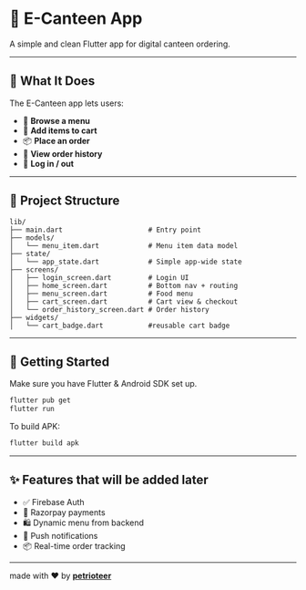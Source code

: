 # 🥪 E-Canteen App

A simple and clean Flutter app for digital canteen ordering.

---

## 📱 What It Does

The E-Canteen app lets users:

- 🍔 **Browse a menu**   
- 🛒 **Add items to cart**  
- 📦 **Place an order**  
- 📜 **View order history**  
- 🔐 **Log in / out**

---

## 📂 Project Structure

```
lib/
├── main.dart                     # Entry point
├── models/
│   └── menu_item.dart            # Menu item data model
├── state/
│   └── app_state.dart            # Simple app-wide state
├── screens/
│   ├── login_screen.dart         # Login UI
│   ├── home_screen.dart          # Bottom nav + routing
│   ├── menu_screen.dart          # Food menu
│   ├── cart_screen.dart          # Cart view & checkout
│   └── order_history_screen.dart # Order history
├── widgets/
│   └── cart_badge.dart           #reusable cart badge
```

---

## 🚀 Getting Started

Make sure you have Flutter & Android SDK set up.

```bash
flutter pub get
flutter run
```

To build APK:

```bash
flutter build apk
```

---

## ✨ Features that will be added later

- ✅ Firebase Auth  
- 🧾 Razorpay payments  
- 🛍 Dynamic menu from backend  
- 🔔 Push notifications  
- 📦 Real-time order tracking  

---

made with ❤️ by [**petrioteer**](https://github.com/petrioteer)